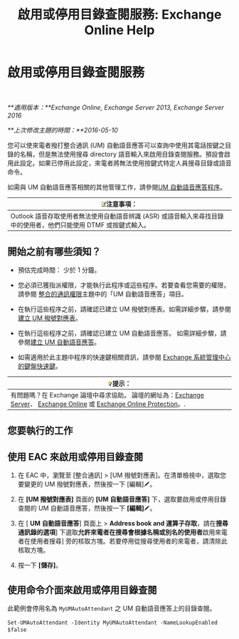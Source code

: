 ﻿---
title: '啟用或停用目錄查閱服務: Exchange Online Help'
TOCTitle: 啟用或停用目錄查閱服務
ms:assetid: c0768815-8578-4385-8d4c-7d1e40304cec
ms:mtpsurl: https://technet.microsoft.com/zh-tw/library/Ee423557(v=EXCHG.150)
ms:contentKeyID: 52062400
ms.date: 05/23/2018
mtps_version: v=EXCHG.150
ms.translationtype: MT
---

# 啟用或停用目錄查閱服務

 

_**適用版本：**Exchange Online, Exchange Server 2013, Exchange Server 2016_

_**上次修改主題的時間：**2016-05-10_

您可以使來電者撥打整合通訊 (UM) 自動語音應答可以查詢中使用其電話按鍵之目錄的名稱，但是無法使用搜尋 directory 語音輸入來啟用目錄查閱服務。預設會啟用此設定。如果已停用此設定，來電者將無法使用按鍵式特定人員搜尋目錄或語音命令。

如需與 UM 自動語音應答相關的其他管理工作，請參閱[UM 自動語音應答程序](um-auto-attendant-procedures-exchange-2013-help.md)。

<table>
<thead>
<tr class="header">
<th><img src="images/Bb124558.note(EXCHG.150).gif" title="注意事項" alt="注意事項" />注意事項：</th>
</tr>
</thead>
<tbody>
<tr class="odd">
<td>Outlook 語音存取使用者無法使用自動語音辨識 (ASR) 或語音輸入來尋找目錄中的使用者，他們只能使用 DTMF 或按鍵式輸入。</td>
</tr>
</tbody>
</table>


## 開始之前有哪些須知？

  - 預估完成時間： 少於 1 分鐘。

  - 您必須已獲指派權限，才能執行此程序或這些程序。若要查看您需要的權限，請參閱 [整合的通訊權限](unified-messaging-permissions-exchange-2013-help.md)主題中的「UM 自動語音應答」項目。

  - 在執行這些程序之前，請確認已建立 UM 撥號對應表。如需詳細步驟，請參閱[建立 UM 撥號對應表](create-a-um-dial-plan-exchange-2013-help.md)。

  - 在執行這些程序之前，請確認已建立 UM 自動語音應答。 如需詳細步驟，請參閱[建立 UM 自動語音應答](create-a-um-auto-attendant-exchange-2013-help.md)。

  - 如需適用於此主題中程序的快速鍵相關資訊，請參閱 [Exchange 系統管理中心的鍵盤快速鍵](keyboard-shortcuts-in-the-exchange-admin-center-exchange-online-protection-help.md)。

<table>
<thead>
<tr class="header">
<th><img src="images/Bb124558.tip(EXCHG.150).gif" title="提示" alt="提示" />提示：</th>
</tr>
</thead>
<tbody>
<tr class="odd">
<td>有問題嗎？在 Exchange 論壇中尋求協助。 論壇的網址為：<a href="https://go.microsoft.com/fwlink/p/?linkid=60612">Exchange Server</a>、 <a href="https://go.microsoft.com/fwlink/p/?linkid=267542">Exchange Online</a> 或 <a href="https://go.microsoft.com/fwlink/p/?linkid=285351">Exchange Online Protection</a>。.</td>
</tr>
</tbody>
</table>


## 您要執行的工作

## 使用 EAC 來啟用或停用目錄查閱

1.  在 EAC 中，瀏覽至 \[整合通訊\] \> \[UM 撥號對應表\]。在清單檢視中，選取您要變更的 UM 撥號對應表，然後按一下 \[編輯\]![編輯圖示](images/JJ218640.6f53ccb2-1f13-4c02-bea0-30690e6ea71d(EXCHG.150).gif "編輯圖示")。

2.  在 **\[UM 撥號對應表\]** 頁面的 **\[UM 自動語音應答\]** 下，選取要啟用或停用目錄查閱的 UM 自動語音應答，然後按一下 **\[編輯\]**![編輯圖示](images/JJ218640.6f53ccb2-1f13-4c02-bea0-30690e6ea71d(EXCHG.150).gif "編輯圖示")。

3.  在 \[ **UM 自動語音應答**\] 頁面上 \> **Address book and 運算子存取**，請在**搜尋通訊錄的選項**\] 下選取**允許來電者在搜尋會根據名稱或別名的使用者**啟用來電者在使用者搜尋\] 旁的核取方塊。若要停用從搜尋使用者的來電者，請清除此核取方塊。

4.  按一下 **\[儲存\]**。

## 使用命令介面來啟用或停用目錄查閱

此範例會停用名為 `MyUMAutoAttendant` 之 UM 自動語音應答上的目錄查閱。

    Set-UMAutoAttendant -Identity MyUMAutoAttendant -NameLookupEnabled $false

